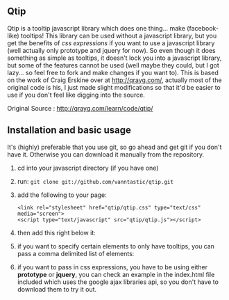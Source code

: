 Qtip
----

Qtip is a tooltip javascript library which does one thing... make (facebook-like) tooltips! This library can be used without a javascript library, but you get the benefits of *css expressions* if you want to use a javascript library (well actually only prototype and jquery for now). So even though it does something as simple as tooltips, it doesn't lock you into a javascript library, but some of the features cannot be used (well maybe they could, but I got lazy... so feel free to fork and make changes if you want to). This is based on the work of Craig Erskine over at http://qrayg.com/, actually most of the original code is his, I just made slight modifications so that it'd be easier to use if you don't feel like digging into the source.

Original Source : http://qrayg.com/learn/code/qtip/

Installation and basic usage
----------------------------

It's (highly) preferable that you use git, so go ahead and get git if you don't have it. 
Otherwise you can download it manually from the repository.

1. cd into your javascript directory (if you have one)
2. run: `git clone git://github.com/vanntastic/qtip.git`
       
3. add the following to your page:
          
       <link rel="stylesheet" href="qtip/qtip.css" type="text/css" media="screen">
       <script type="text/javascript" src="qtip/qtip.js"></script> 
          
4. then add this right below it:
    
      <script type="text/javascript" charset="utf-8">
        // this defaults to creating tooltips for a,label,input,img elements
        create_tooltips();
      </script>
          
5. if you want to specify certain elements to only have tooltips, you can pass a comma
   delimited list of elements:
       
      <script type="text/javascript" charset="utf-8">
        // will only create tooltips on a and img elements
        create_tooltips('a,img');
      </script>
          
6. if you want to pass in css expressions, you have to be using either **prototype** or 
**jquery**, you can check an example in the index.html file included which uses the google 
ajax libraries api, so you don't have to download them to try it out.
       
      <script type="text/javascript" charset="utf-8">
        // will only create tooltips on a elements with the 'tip' class and img elements
        create_tooltips('a.tip,img');
      </script>
          
  
    
    


